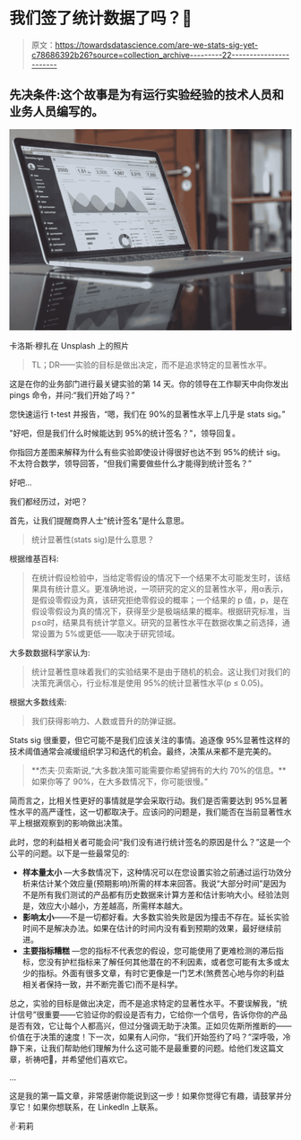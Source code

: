 # 我们签了统计数据了吗？🤔

> 原文：<https://towardsdatascience.com/are-we-stats-sig-yet-c78686392b26?source=collection_archive---------22----------------------->

## 先决条件:这个故事是为有运行实验经验的技术人员和业务人员编写的。

![](img/0d46ea614e679c951310e8cc73d882bb.png)

卡洛斯·穆扎在 Unsplash 上的照片

> TL；DR——实验的目标是做出决定，而不是追求特定的显著性水平。

这是在你的业务部门进行最关键实验的第 14 天。你的领导在工作聊天中向你发出 pings 命令，并问:“我们开始了吗？”

您快速运行 t-test 并报告，“嗯，我们在 90%的显著性水平上几乎是 stats sig。”

"好吧，但是我们什么时候能达到 95%的统计签名？"，领导回复。

你指回方差图来解释为什么有些实验即使设计得很好也达不到 95%的统计 sig。不太符合数学，领导回答，“但我们需要做些什么才能得到统计签名？”

好吧…

我们都经历过，对吧？

首先，让我们提醒商界人士“统计签名”是什么意思。

> 统计显著性(stats sig)是什么意思？

根据维基百科:

> 在统计假设检验中，当给定零假设的情况下一个结果不太可能发生时，该结果具有统计意义。更准确地说，一项研究的定义的显著性水平，用α表示，是假设零假设为真，该研究拒绝零假设的概率；一个结果的 p 值，p，是在假设零假设为真的情况下，获得至少是极端结果的概率。根据研究标准，当 p≤α时，结果具有统计学意义。研究的显著性水平在数据收集之前选择，通常设置为 5%或更低——取决于研究领域。

大多数数据科学家认为:

> 统计显著性意味着我们的实验结果不是由于随机的机会。这让我们对我们的决策充满信心，行业标准是使用 95%的统计显著性水平(p ≤ 0.05)。

根据大多数线索:

> 我们获得影响力、人数或晋升的防弹证据。

Stats sig 很重要，但它可能不是我们应该关注的事情。追逐像 95%显著性这样的技术阈值通常会减缓组织学习和迭代的机会。最终，决策从来都不是完美的。

> **杰夫·贝索斯说,“大多数决策可能需要你希望拥有的大约 70%的信息。**如果你等了 90%，在大多数情况下，你可能很慢。”

简而言之，比相关性更好的事情就是学会采取行动。我们是否需要达到 95%显著性水平的高严谨性，这一切都取决于。应该问的问题是，我们能否在当前显著性水平上根据观察到的影响做出决策。

此时，您的利益相关者可能会问“我们没有进行统计签名的原因是什么？”这是一个公平的问题。以下是一些最常见的:

*   **样本量太小** —大多数情况下，这种情况可以在您设置实验之前通过运行功效分析来估计某个效应量(预期影响)所需的样本来回答。我说“大部分时间”是因为不是所有我们测试的产品都有历史数据来计算方差和估计影响大小。经验法则是，效应大小越小，方差越高，所需样本越大。
*   **影响太小**——不是一切都好看。大多数实验失败是因为撞击不存在。延长实验时间不是解决办法。如果在估计的时间内没有看到预期的效果，最好继续前进。
*   **主要指标糟糕** —您的指标不代表您的假设，您可能使用了更难检测的滞后指标，您没有护栏指标来了解任何其他潜在的不利因素，或者您可能有太多或太少的指标。外面有很多文章，有时它更像是一门艺术(煞费苦心地与你的利益相关者保持一致，并不断完善它)而不是科学。

总之，实验的目标是做出决定，而不是追求特定的显著性水平。不要误解我，“统计信号”很重要——它验证你的假设是否有力，它给你一个信号，告诉你你的产品是否有效，它让每个人都高兴，但过分强调无助于决策。正如贝佐斯所推断的——价值在于决策的速度！下一次，如果有人问你，“我们开始签约了吗？”深呼吸，冷静下来，让我们帮助他们理解为什么这可能不是最重要的问题。给他们发这篇文章，祈祷吧🤞，并希望他们喜欢它。

…

这是我的第一篇文章，非常感谢你能说到这一步！如果你觉得它有趣，请鼓掌并分享它！如果你想联系，在 LinkedIn 上联系。

✌·莉莉